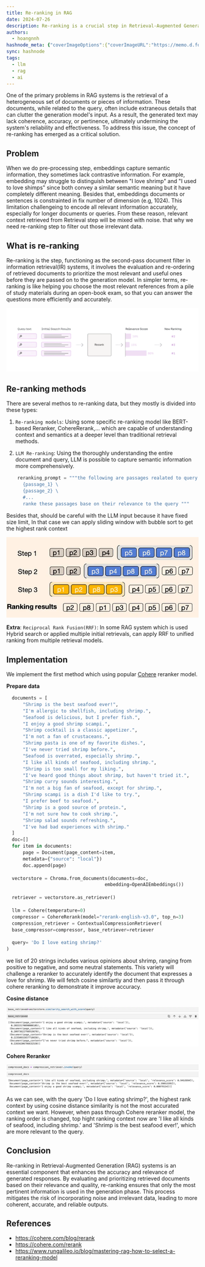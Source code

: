 ```yaml
---
title: Re-ranking in RAG
date: 2024-07-26
description: Re-ranking is a crucial step in Retrieval-Augmented Generation (RAG) systems that addresses the challenge of retrieving heterogeneous and potentially irrelevant information. By evaluating and re-ordering retrieved documents, re-ranking ensures that only the most relevant and useful information is passed to the generation model. This process significantly improves the coherence, accuracy, and relevance of the generated text, ultimately enhancing the reliability and effectiveness of RAG systems.
authors:
  - hoangnnh
hashnode_meta: {"coverImageOptions":{"coverImageURL":"https://memo.d.foundation/playground/ai/assets/re-ranking-in-rag-re-ranker.webp"},"id":"670f4d4cd5896edcae3c1255","slug":"re-ranking-in-rag"}
sync: hashnode
tags:
  - llm
  - rag
  - ai
---
```


One of the primary problems in RAG systems is the retrieval of a heterogeneous set of documents or pieces of information. These documents, while related to the query, often include extraneous details that can clutter the generation model's input. As a result, the generated text may lack coherence, accuracy, or pertinence, ultimately undermining the system's reliability and effectiveness. To address this issue, the concept of re-ranking has emerged as a critical solution.

## Problem

When we do pre-processing step, embeddings capture semantic information, they sometimes lack contrastive information. For example, embedding may struggle to distinguish between "I love shrimp" and "I used to love shimps" since both convey a similar semantic meaning but it have completely different meaning. Besides that, embeddings documents or sentences is constrainted in fix number of dimension (e.g, 1024). This limitation challengeing to encode all relevant information accurately, especially for longer documents or queries. From these reason, relevant context retrieved from Retrieval step will be mixed with noise. that why we need re-ranking step to filter out those irrelevant data.

## What is re-ranking

Re-ranking is the step, functioning as the second-pass document filter in information retrieval(IR) systems, it involves the evaluation and re-ordering of retrieved documents to prioritize the most relevant and useful ones before they are passed on to the generation model. In simpler terms, re-ranking is like helping you choose the most relevant references from a pile of study materials during an open-book exam, so that you can answer the questions more efficiently and accurately.

![Re-ranking](assets/re-ranking-in-rag-re-ranker.webp)

## Re-ranking methods

There are several methos to re-ranking data, but they mostly is divided into these types:

1. `Re-ranking models`: Using some specific re-ranking model like BERT-based Reranker, CohereRerank,... which are capable of understanding context and semantics at a deeper level than traditional retrieval methods.

2. `LLM Re-ranking`: Using the thoroughly understanding the entire document and query, LLM is possible to capture semantic information more comprehensively.

```python
    reranking_prompt = """the following are passages realated to query {query}. \
      {passage_1} \
      {passage_2} \
      #...
      ranke these passages base on their relevance to the query """
```

Besides that, should be careful with the LLM input because it have fixed size limit, In that case we can apply sliding window with bubble sort to get the highest rank context

![LLM Re-ranking](assets/re-ranking-in-rag-slide-window.webp)

**Extra**: `Reciprocal Rank Fusion(RRF)`: In some RAG system which is used Hybrid search or applied multiple initial retrievals, can apply RRF to unified ranking from multiple retrieval models.

## Implementation

We implement the first method which using popular [Cohere](https://cohere.com/rerank) reranker model.

**Prepare data**

```python
  documents = [
      "Shrimp is the best seafood ever!",
      "I'm allergic to shellfish, including shrimp.",
      "Seafood is delicious, but I prefer fish.",
      "I enjoy a good shrimp scampi.",
      "Shrimp cocktail is a classic appetizer.",
      "I'm not a fan of crustaceans.",
      "Shrimp pasta is one of my favorite dishes.",
      "I've never tried shrimp before.",
      "Seafood is overrated, especially shrimp.",
      "I like all kinds of seafood, including shrimp.",
      "Shrimp is too small for my liking.",
      "I've heard good things about shrimp, but haven't tried it.",
      "Shrimp curry sounds interesting.",
      "I'm not a big fan of seafood, except for shrimp.",
      "Shrimp scampi is a dish I'd like to try.",
      "I prefer beef to seafood.",
      "Shrimp is a good source of protein.",
      "I'm not sure how to cook shrimp.",
      "Shrimp salad sounds refreshing.",
      "I've had bad experiences with shrimp."
  ]
  doc=[]
  for item in documents:
      page = Document(page_content=item,
      metadata={"source": "local"})
      doc.append(page)

  vectorstore = Chroma.from_documents(documents=doc,
                                    embedding=OpenAIEmbeddings())

  retriever = vectorstore.as_retriever()

  llm = Cohere(temperature=0)
  compressor = CohereRerank(model="rerank-english-v3.0", top_n=3)
  compression_retriever = ContextualCompressionRetriever(
  base_compressor=compressor, base_retriever=retriever

  query= 'Do I love eating shrimp?'
)
```

we list of 20 strings includes various opinions about shrimp, ranging from positive to negative, and some neutral statements. This variety will challenge a reranker to accurately identify the document that expresses a love for shrimp. We will fetch cosine similartiy and then pass it through cohere reranking to demonstrate it improve accuracy.

**Cosine distance**

![Cosine Distance Similarity](assets/re-ranking-in-rag-base-rertrieved.webp)

**Cohere Reranker**

![Cohere Reranker](assets/re-ranking-in-rag-cohere-rerank.webp)

As we can see, with the query 'Do I love eating shrimp?', the highest rank context by using cosine distance similarity is not the most accurated context we want. However, when pass through Cohere reranker model, the ranking order is changed, top hight ranking context now are 'I like all kinds of seafood, including shrimp.' and 'Shrimp is the best seafood ever!', which are more relevant to the query.

## Conclusion

Re-ranking in Retrieval-Augmented Generation (RAG) systems is an essential component that enhances the accuracy and relevance of generated responses. By evaluating and prioritizing retrieved documents based on their relevance and quality, re-ranking ensures that only the most pertinent information is used in the generation phase. This process mitigates the risk of incorporating noise and irrelevant data, leading to more coherent, accurate, and reliable outputs.

## References

- https://cohere.com/blog/rerank
- https://cohere.com/rerank
- https://www.rungalileo.io/blog/mastering-rag-how-to-select-a-reranking-model
